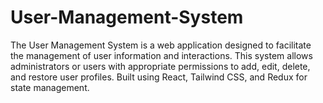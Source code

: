 # User-Management-System
The User Management System is a web application designed to facilitate the management of user information and interactions. This system allows administrators or users with appropriate permissions to add, edit, delete, and restore user profiles. Built using React, Tailwind CSS, and Redux for state management.
